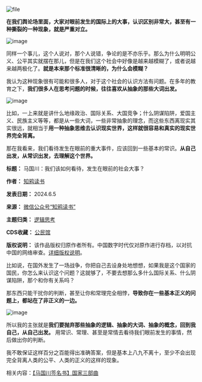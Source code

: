 ![file](https://chinadigitaltimes.net/chinese/files/2024/06/image-1717588053128.png)


**在我们舆论场里面，大家对眼前发生的国际上的大事，认识区别非常大，甚至有一种撕裂的一种现象，就是严重对立。** 


![image](https://chinadigitaltimes.net/chinese/files/2024/06/post-708659-6660513fe9d43.)


同样一个事儿，这个人说对，那个人说错，争论的是不亦乐乎。那么为什么明明公义、公平其实就摆在那儿，但是在我们这个社会中好像是越来越模糊了，或者说越来越两极化了。**就是本来那个标准很清晰的，为什么会模糊？** 


我认为这种现象很有可能和很多人，对于这个社会的认识方法有问题。在多年的教育之下，**我们很多人在思考问题的时候，往往喜欢从抽象的那些大词出发。** 


![image](https://chinadigitaltimes.net/chinese/files/2024/06/post-708659-6660513ff30d0.)


比如，一上来就是讲什么地缘政治、国际关系、大国竞争；什么阴谋陷阱，爱国主义、民族主义等等，都是从一些大词，一些非常抽象的理念，而这些东西离现实其实很远，就相当于**用一种抽象思维去认识现实世界，这样就很容易和真实的现实世界完全背离。** 


那在我看来，我们看待发生在眼前的重大事件，应该回到一些基本的常识。**从自己出发，从常识出发，去理解这个世界。** 




**标题：** 马国川：我们该如何看待，发生在眼前的社会大事？  

**作者：** [知鸦读书](https://chinadigitaltimes.net/space/知鸦读书)  

**发表日期：** 2024.6.5  

**来源：** [微信公众号“知鸦读书”](https://web.archive.org/web/https://mp.weixin.qq.com/s/dcSnjyNUj7ZPN9c9Reo4aw)  

**主题归类：** [逻辑思考](https://chinadigitaltimes.net/space/逻辑思考)  

**CDS收藏：** [公民馆](https://chinadigitaltimes.net/space/%E5%85%AC%E6%B0%91%E9%A6%86)  

**版权说明：** 该作品版权归原作者所有。中国数字时代仅对原作进行存档，以对抗中国的网络审查。[详细版权说明](https://chinadigitaltimes.net/chinese/copyright)。


比如说，在国外发生了一场战争，你把自己去设身处地想想，如果我是这个国家的国民，你怎么来认识这个问题？这就够了，不要去想那么多什么国际关系、什么阴谋陷阱，那个和你有关系吗？


那东西只能干扰你的判断，甚至让你和常理完全相悖，**导致你在一些基本正义的问题上，都站在了非正义的一边。** 


![image](https://chinadigitaltimes.net/chinese/files/2024/06/post-708659-6660514009724.)


所以我的主张就是**我们要抛弃那些抽象的逻辑、抽象的大词、抽象的概念，回到我自己，从自己出发。** 用常识、常理、甚至是常情去看待我们眼前发生的事情，然后做出你的判断。


我不敢保证这样百分之百能得出准确答案，但是基本上八九不离十，至少不会出现完全背离人类的公平、人类的正义的这样的现象。


相关内容：[【马国川签名书】国家三部曲](https://mp.weixin.qq.com/s/dcSnjyNUj7ZPN9c9Reo4aw "【马国川签名书】国家三部曲")

